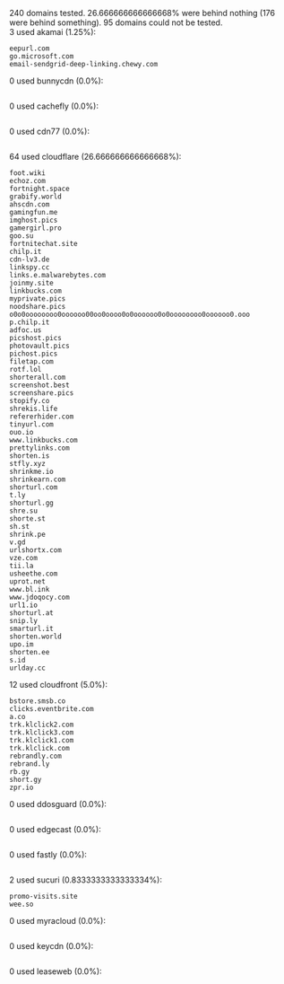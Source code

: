 240 domains tested. 26.666666666666668% were behind nothing (176 were behind something). 95 domains could not be tested.<br>
3 used akamai (1.25%):
```
eepurl.com
go.microsoft.com
email-sendgrid-deep-linking.chewy.com
```

0 used bunnycdn (0.0%):
```

```

0 used cachefly (0.0%):
```

```

0 used cdn77 (0.0%):
```

```

64 used cloudflare (26.666666666666668%):
```
foot.wiki
echoz.com
fortnight.space
grabify.world
ahscdn.com
gamingfun.me
imghost.pics
gamergirl.pro
goo.su
fortnitechat.site
chilp.it
cdn-lv3.de
linkspy.cc
links.e.malwarebytes.com
joinmy.site
linkbucks.com
myprivate.pics
noodshare.pics
o0o0oooooooo0oooooo00oo0oooo0o0oooooo0o0oooooooo0oooooo0.ooo
p.chilp.it
adfoc.us
picshost.pics
photovault.pics
pichost.pics
filetap.com
rotf.lol
shorterall.com
screenshot.best
screenshare.pics
stopify.co
shrekis.life
refererhider.com
tinyurl.com
ouo.io
www.linkbucks.com
prettylinks.com
shorten.is
stfly.xyz
shrinkme.io
shrinkearn.com
shorturl.com
t.ly
shorturl.gg
shre.su
shorte.st
sh.st
shrink.pe
v.gd
urlshortx.com
vze.com
tii.la
usheethe.com
uprot.net
www.bl.ink
www.jdoqocy.com
url1.io
shorturl.at
snip.ly
smarturl.it
shorten.world
upo.im
shorten.ee
s.id
urlday.cc
```

12 used cloudfront (5.0%):
```
bstore.smsb.co
clicks.eventbrite.com
a.co
trk.klclick2.com
trk.klclick3.com
trk.klclick1.com
trk.klclick.com
rebrandly.com
rebrand.ly
rb.gy
short.gy
zpr.io
```

0 used ddosguard (0.0%):
```

```

0 used edgecast (0.0%):
```

```

0 used fastly (0.0%):
```

```

2 used sucuri (0.8333333333333334%):
```
promo-visits.site
wee.so
```

0 used myracloud (0.0%):
```

```

0 used keycdn (0.0%):
```

```

0 used leaseweb (0.0%):
```

```

